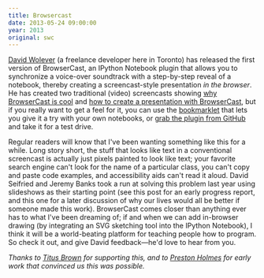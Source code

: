 ```yaml
---
title: Browsercast
date: 2013-05-24 09:00:00
year: 2013
original: swc
---
```

<p>
  <a href="http://blog.codekills.net/">David Wolever</a>
  (a freelance developer here in Toronto)
  has released the first version of BrowserCast,
  an IPython Notebook plugin that allows you to synchronize a voice-over soundtrack with
  a step-by-step reveal of a notebook,
  thereby creating a screencast-style presentation <em>in the browser</em>.
  He has created two traditional (video) screencasts showing
  <a href="http://youtu.be/OAIyHgbi5rM">why BrowserCast is cool</a>
  and
  <a href="http://youtu.be/UhHRuPPFWtE">how to create a presentation with BrowserCast</a>,
  but if you really want to get a feel for it,
  you can use the <a href="http://wolever.github.io/browsercast/">bookmarklet</a>
  that lets you give it a try with your own notebooks,
  or <a href="https://github.com/wolever/browsercast">grab the plugin from GitHub</a>
  and take it for a test drive.
</p>
<p>
  Regular readers will know that I've been wanting something like this for a while.
  Long story short,
  the stuff that looks like text in a conventional screencast
  is actually just pixels painted to look like text;
  your favorite search engine can't look for the name of a particular class,
  you can't copy and paste code examples,
  and accessibility aids can't read it aloud.
  David Seifried and Jeremy Banks took a run at solving this problem last year
  using slideshows as their starting point
  (see this post for an early progress report,
  and this one
  for a later discussion of why our lives would all be better if someone made this work).
  BrowserCast comes closer than anything ever has to what I've been dreaming of;
  if and when we can add in-browser drawing
  (by integrating an SVG sketching tool into the IPython Notebook),
  I think it will be a world-beating platform for teaching people how to program.
  So check it out,
  and give David feedback&mdash;he'd love to hear from you.
</p>
<p><em>
    Thanks to <a href="http://ivory.idyll.org/blog/">Titus Brown</a> for supporting this,
    and to <a href="http://www.ptone.com/dablog/">Preston Holmes</a> for early work
    that convinced us this was possible.
</em></p>

